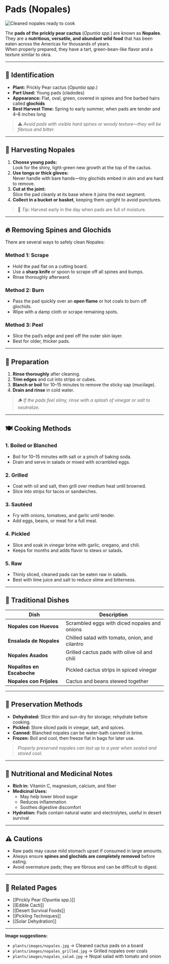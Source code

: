 # Pads (Nopales)

![Cleaned nopales ready to cook](plants/images/nopales.jpg)

The **pads of the prickly pear cactus** (*Opuntia spp.*) are known as **Nopales**.  
They are a **nutritious, versatile, and abundant wild food** that has been eaten across the Americas for thousands of years.  
When properly prepared, they have a tart, green-bean-like flavor and a texture similar to okra.

---

## 🌵 Identification

- **Plant:** Prickly Pear cactus (*Opuntia spp.*)  
- **Part Used:** Young pads (cladodes)  
- **Appearance:** Flat, oval, green, covered in spines and fine barbed hairs called **glochids**  
- **Best Harvest Time:** Spring to early summer, when pads are tender and 4–8 inches long  

> ⚠️ *Avoid pads with visible hard spines or woody texture—they will be fibrous and bitter.*

---

## 🧤 Harvesting Nopales

1. **Choose young pads:**  
   Look for the shiny, light-green new growth at the top of the cactus.
2. **Use tongs or thick gloves:**  
   Never handle with bare hands—tiny glochids embed in skin and are hard to remove.
3. **Cut at the joint:**  
   Slice the pad cleanly at its base where it joins the next segment.
4. **Collect in a bucket or basket**, keeping them upright to avoid punctures.

> 🔸 *Tip:* Harvest early in the day when pads are full of moisture.

---

## 🔥 Removing Spines and Glochids

There are several ways to safely clean Nopales:

### Method 1: Scrape
- Hold the pad flat on a cutting board.  
- Use a **sharp knife** or spoon to scrape off all spines and bumps.  
- Rinse thoroughly afterward.

### Method 2: Burn
- Pass the pad quickly over an **open flame** or hot coals to burn off glochids.  
- Wipe with a damp cloth or scrape remaining spots.  

### Method 3: Peel
- Slice the pad’s edge and peel off the outer skin layer.  
- Best for older, thicker pads.

---

## 🔪 Preparation

1. **Rinse thoroughly** after cleaning.  
2. **Trim edges** and cut into strips or cubes.  
3. **Blanch or boil** for 10–15 minutes to remove the sticky sap (mucilage).  
4. **Drain and rinse** in cold water.

> 🪵 *If the pads feel slimy, rinse with a splash of vinegar or salt to neutralize.*

---

## 🍽 Cooking Methods

### 1. **Boiled or Blanched**
- Boil for 10–15 minutes with salt or a pinch of baking soda.  
- Drain and serve in salads or mixed with scrambled eggs.

### 2. **Grilled**
- Coat with oil and salt, then grill over medium heat until browned.  
- Slice into strips for tacos or sandwiches.

### 3. **Sautéed**
- Fry with onions, tomatoes, and garlic until tender.  
- Add eggs, beans, or meat for a full meal.

### 4. **Pickled**
- Slice and soak in vinegar brine with garlic, oregano, and chili.  
- Keeps for months and adds flavor to stews or salads.

### 5. **Raw**
- Thinly sliced, cleaned pads can be eaten raw in salads.  
- Best with lime juice and salt to reduce slime and bitterness.

---

## 🍴 Traditional Dishes

| Dish | Description |
|------|--------------|
| **Nopales con Huevos** | Scrambled eggs with diced nopales and onions |
| **Ensalada de Nopales** | Chilled salad with tomato, onion, and cilantro |
| **Nopales Asados** | Grilled cactus pads with olive oil and chili |
| **Nopalitos en Escabeche** | Pickled cactus strips in spiced vinegar |
| **Nopales con Frijoles** | Cactus and beans stewed together |

---

## 🧂 Preservation Methods

- **Dehydrated:** Slice thin and sun-dry for storage; rehydrate before cooking.  
- **Pickled:** Store sliced pads in vinegar, salt, and spices.  
- **Canned:** Blanched nopales can be water-bath canned in brine.  
- **Frozen:** Boil and cool, then freeze flat in bags for later use.  

> *Properly preserved nopales can last up to a year when sealed and stored cool.*

---

## 💊 Nutritional and Medicinal Notes

- **Rich in:** Vitamin C, magnesium, calcium, and fiber  
- **Medicinal Uses:**  
  - May help lower blood sugar  
  - Reduces inflammation  
  - Soothes digestive discomfort  
- **Hydration:** Pads contain natural water and electrolytes, useful in desert survival

---

## ⚠️ Cautions

- Raw pads may cause mild stomach upset if consumed in large amounts.  
- Always ensure **spines and glochids are completely removed** before eating.  
- Avoid overmature pads; they are fibrous and can be difficult to digest.

---

## 🔗 Related Pages
- [[Prickly Pear (Opuntia spp.)]]  
- [[Edible Cacti]]  
- [[Desert Survival Foods]]  
- [[Pickling Techniques]]  
- [[Solar Dehydration]]

---

**Image suggestions:**
- `plants/images/nopales.jpg` → Cleaned cactus pads on a board  
- `plants/images/nopales_grilled.jpg` → Grilled nopales over coals  
- `plants/images/nopales_salad.jpg` → Nopal salad with tomato and onion  
